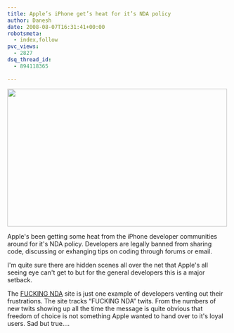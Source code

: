 ```yaml
---
title: Apple’s iPhone get’s heat for it’s NDA policy
author: Danesh
date: 2008-08-07T16:31:41+00:00
robotsmeta:
  - index,follow
pvc_views:
  - 2827
dsq_thread_id:
  - 894118365

---
```

[<img loading="lazy" class="alignnone size-medium wp-image-758" title="fucking-nda" src="/wp-content/uploads/2008/08/fucking-nda.png" alt="" width="500" height="313" />][1]

Apple's been getting some heat from the iPhone developer communities around for it's NDA policy. Developers are legally banned from sharing code, discussing or exhanging tips on coding through forums or email.

I'm quite sure there are hidden scenes all over the net that Apple's all seeing eye can't get to but for the general developers this is a major setback.

The [FUCKING NDA][2] site is just one example of developers venting out their frustrations. The site tracks &#8220;FUCKING NDA&#8221; twits. From the numbers of new twits showing up all the time the message is quite obvious that freedom of choice is not something Apple wanted to hand over to it's loyal users. Sad but true&#8230;.

 [1]: /wp-content/uploads/2008/08/fucking-nda.png
 [2]: http://fuckingnda.com/